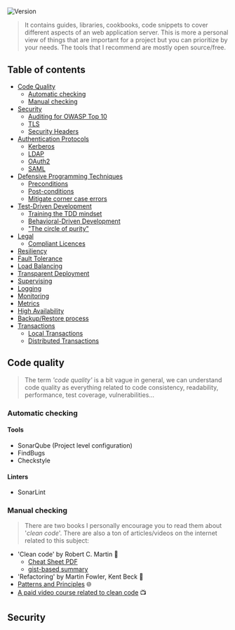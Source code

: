# 

![Version](https://img.shields.io/badge/version-1.0-blue)
> It contains guides, libraries, cookbooks, code snippets to cover different aspects of an web application server. This is more a personal view of things that are important for a project but you can prioritize by your needs. The tools that I recommend are mostly open source/free. 
## Table of contents
* [Code Quality](#code-quality)
    * [Automatic checking](#auto-check)
    * [Manual checking](#manual-check)
 * [Security](#security)
    * [Auditing for OWASP Top 10](#owasp)
    * [TLS](#tls)
    * [Security Headers](#security-headers)
 * [Authentication Protocols](#auth-proto)
    * [Kerberos](#kerberos)
    * [LDAP](#LDAP)
    * [OAuth2](#oauth)
    * [SAML](#saml)
 * [Defensive Programming Techniques](#def)
    * [Preconditions](#pre)
    * [Post-conditions](#post)   
    * [Mitigate corner case errors](#cornercase)
 * [Test-Driven Development](#tdd)
    * [Training the TDD mindset](#tdd-mindset)
    * [Behavioral-Driven Development](#bdd)
    * ["The circle of purity"](#purity)
 * [Legal](#legal)
    * [Compliant Licences](#compl-lic)
 * [Resiliency](#resiliency)       
 * [Fault Tolerance](#fault-tol) 
 * [Load Balancing](#load-balancing) 
 * [Transparent Deployment](#tr-depl) 
 * [Supervising](#supervising) 
 * [Logging](#log) 
 * [Monitoring](#monitor) 
 * [Metrics](#metrics) 
 * [High Availability](#high-avaibility) 
 * [Backup/Restore process](#backup)
 * [Transactions](#tx)
    * [Local Transactions](#local-tx)
    * [Distributed Transactions](#dist-tx)
 
## Code quality
> The term <em>'code quality'</em> is a bit vague in general, we can understand code quality as everything related to code consistency, readability, performance, test coverage, vulnerabilities...
### Automatic checking
#### Tools
 * SonarQube (Project level configuration)
 * FindBugs
 * Checkstyle
#### Linters
 * SonarLint
### Manual checking
 > There are two books I personally encourage you to read them about '<em>clean code</em>'. There are also a ton of articles/videos on the internet related to this subject:
* 'Clean code' by Robert C. Martin :book:
    * [Cheat Sheet PDF](https://www.planetgeek.ch/wp-content/uploads/2014/11/Clean-Code-V2.4.pdf)  
    * [gist-based summary](https://gist.github.com/wojteklu/73c6914cc446146b8b533c0988cf8d29)
* 'Refactoring' by Martin Fowler, Kent Beck :book:
* [Patterns and Principles](https://java-design-patterns.com/) :globe_with_meridians:
* [A paid video course related to clean code](https://cleancoders.com/) :tv:
## Security
